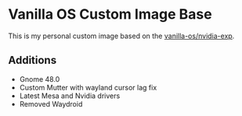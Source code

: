 # Vanilla OS Custom Image Base
This is my personal custom image based on the [vanilla-os/nvidia-exp](https://github.com/Vanilla-OS/nvidia-exp-image).
## Additions
- Gnome 48.0
- Custom Mutter with wayland cursor lag fix
- Latest Mesa and Nvidia drivers
- Removed Waydroid
